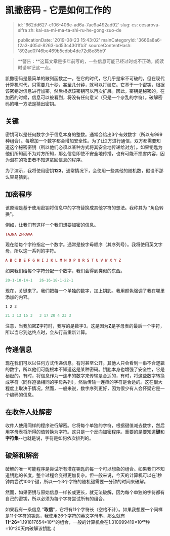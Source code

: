 凯撒密码 - 它是如何工作的
==============

> id: '662dd627-c106-406e-ad6a-7ae9a492ad92'
> slug:
> 	cs: cesarova-sifra
> 	zh: kai-sa-mi-ma-ta-shi-ru-he-gong-zuo-de
> 
> publicationDate: '2019-08-23 15:43:02'
> mainCategoryId: '3666a8a6-f2a3-405d-8263-bd53c4301fb3'
> sourceContentHash: '892ad0746be469b5cdbb4de72d8e85b9'

> **警告：**这篇文章是多年前写的，一些信息可能已经过时或不正确。阅读时请牢记这一点。

凯撒密码是最简单的散列函数之一。在它的时代，它几乎是牢不可破的，但在现代计算机时代，只需要几十秒，甚至几分钟，就可以打破它。它基于一个密钥，根据该密钥对信息进行加密，然后根据该密钥可以再次扩展。因此，密钥是秘密的。在加密的时候，信息可以被看到，将没有任何意义（只是一个杂乱的字符）。破解密码的唯一方法是猜出密钥。

关键
--------------------------

密钥可以是任何数字少于信息本身的整数。通常会给出3个有效数字（所以有999种组合）。每增加一个数字都会增加安全性。为了让2方进行通信，双方都需要知道这个秘密密钥（所以他们必须以某种方式将其安全地传递给对方）。如果钥匙为他们所知而不为对方所知，那么信息即使不安全地传播，也有可能不损害内容，因为潜在的攻击者不知道拿回信息的程序。

为了演示，我将使用密钥**123**，通常情况下，会使用一些其他的随机数，假设不那么容易猜到。

加密程序
--------------------------

该原理是基于使用密钥将信息中的字符替换成其他字符的想法。我称其为 "角色转换"。

例如，让我们有这样一个我们想要加密的信息。

```php
TAJNA ZPRAVA
```

现在给每个字符指定一个数字。通常是按字母顺序（其序列号）。我将使用英文字母，所以这一系列的字符。

```php
A B C D E F G H I J K L M N O P Q R S T U V W X Y Z
```

如果我们给每个字符分配一个数字，我们会得到类似的东西。

```php
20-1-10-14-1   26-16-18-1-22-1
```

现在，关键来了。我们把每一个单独的数字，加上钥匙。我用颜色强调了我在哪里添加的内容。

`1 2 3`

```php
21 3 13 15 3   3 17 20 4 23 3
```

注意，当我加密**Z**字符时，我写的是数字3。这是因为**Z**是字母表的最后一个字符，所以当它到达终点时，会从行首重新计算。

传递信息
--------------------------

现在我们可以以任何方式传递信息。有时甚至公开。其他人只会看到一串不合逻辑的数字，所以他们可能根本不知道这是某种密码。钥匙本身也增强了安全性，它是秘密的。有时，将信息作为一连串的数字来传输是合适的，有时，将这些数字转换成字符（同样遵循相同的字母系列），然后传输一连串的字符是合适的。这在很大程度上取决于情况。然而，一般来说，数字序列更好，因为很少有人会怀疑它是一个编码的信息。

在收件人处解密
--------------------------

收件人使用同样的程序进行解密。它将每个单独的字符，根据键值减去数字，然后用字母表将所得的值转换为字符。这只是一个反向加密程序。重要的是要知道**键**和**字符集**--也就是说，字符是如何依次排列的。

破解和解密
--------------------------

破解的唯一可能程序是尝试所有潜在钥匙的每一个可以想象的组合。如果我们不知道钥匙的长度，整个过程会变得更加复杂。但一般来说，今天的计算机可以在1秒钟内尝试100个键，所以一个3个字符的随机键需要一分钟的时间来破解。

然而，如果密钥与原始信息一样长或更长，就无法破解，因为每个单独的字符都有自己的密钥，所以必须为每个字符尝试所有的组合。

如果我有一条信息 "**取信**"，它将有11个字符长（空格不计）。如果我想要一个同样是11个字符的钥匙，我使用26个字符的英文字母串，那么就有**11^26**=1.191817654*10²⁷的组合，一般的计算机会在1.310999419×10²⁶秒=10^20天内破解该钥匙 :)
